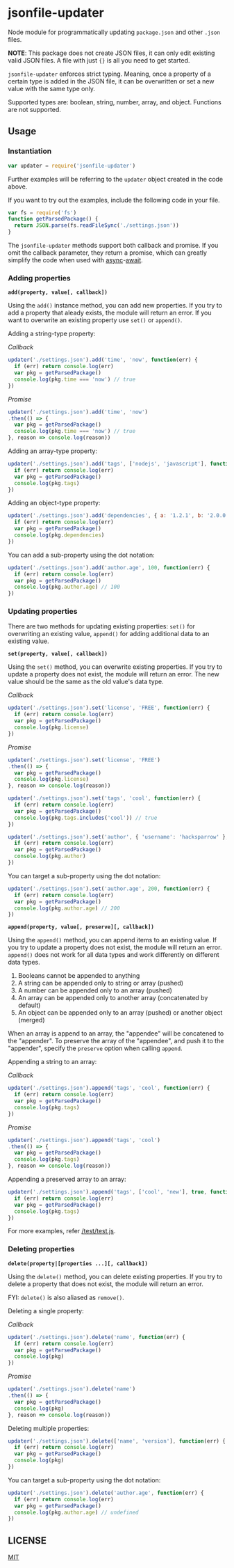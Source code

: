 # jsonfile-updater

Node module for programmatically updating `package.json` and other `.json` files.

**NOTE**: This package does not create JSON files, it can only edit existing valid JSON files. A file with just `{}`
is all you need to get started.

`jsonfile-updater` enforces strict typing. Meaning, once a property of a certain type is added in the JSON file, it can be
overwritten or set a new value with the same type only.

Supported types are: boolean, string, number, array, and object. Functions are not supported.

## Usage

### Instantiation

```js
var updater = require('jsonfile-updater')
```

Further examples will be referring to the `updater` object created in the code above.

If you want to try out the examples, include the following code in your file.

```js
var fs = require('fs')
function getParsedPackage() {
  return JSON.parse(fs.readFileSync('./settings.json'))
}
```

The `jsonfile-updater` methods support both callback and promise. If you omit the callback parameter,
they return a promise, which can greatly simplify the code when used with [async](https://developer.mozilla.org/en-US/docs/Web/JavaScript/Reference/Statements/async_function)-[await](https://developer.mozilla.org/en-US/docs/Web/JavaScript/Reference/Operators/await).

### Adding properties

**`add(property, value[, callback])`**

Using the `add()` instance method, you can add new properties. If you try to add a property that aleady exists, the module
will return an error. If you want to overwrite an existing property use `set()` or `append()`.

Adding a string-type property:

_Callback_

```js
updater('./settings.json').add('time', 'now', function(err) {
  if (err) return console.log(err)
  var pkg = getParsedPackage()
  console.log(pkg.time === 'now') // true
})
```

_Promise_

```js
updater('./settings.json').add('time', 'now')
.then(() => {
  var pkg = getParsedPackage()
  console.log(pkg.time === 'now') // true
}, reason => console.log(reason))
```

Adding an array-type property:

```js
updater('./settings.json').add('tags', ['nodejs', 'javascript'], function(err) {
  if (err) return console.log(err)
  var pkg = getParsedPackage()
  console.log(pkg.tags)
})
```

Adding an object-type property:

```js
updater('./settings.json').add('dependencies', { a: '1.2.1', b: '2.0.0'}, function(err) {
  if (err) return console.log(err)
  var pkg = getParsedPackage()
  console.log(pkg.dependencies)
})
```

You can add a sub-property using the dot notation:

```js
updater('./settings.json').add('author.age', 100, function(err) {
  if (err) return console.log(err)
  var pkg = getParsedPackage()
  console.log(pkg.author.age) // 100
})
```

### Updating properties

There are two methods for updating existing properties: `set()` for overwriting an existing value, `append()` for
adding additional data to an existing value.

**`set(property, value[, callback])`**

Using the `set()` method, you can overwrite existing properties. If you try to update a property does not exist,
the module will return an error. The new value should be the same as the old value's data type.

_Callback_

```js
updater('./settings.json').set('license', 'FREE', function(err) {
  if (err) return console.log(err)
  var pkg = getParsedPackage()
  console.log(pkg.license)
})
```

_Promise_

```js
updater('./settings.json').set('license', 'FREE')
.then(() => {
  var pkg = getParsedPackage()
  console.log(pkg.license)
}, reason => console.log(reason))
```

```js
updater('./settings.json').set('tags', 'cool', function(err) {
  if (err) return console.log(err)
  var pkg = getParsedPackage()
  console.log(pkg.tags.includes('cool')) // true
})
```

```js
updater('./settings.json').set('author', { 'username': 'hacksparrow' }, function(err) {
  if (err) return console.log(err)
  var pkg = getParsedPackage()
  console.log(pkg.author)
})
```

You can target a sub-property using the dot notation:

```js
updater('./settings.json').set('author.age', 200, function(err) {
  if (err) return console.log(err)
  var pkg = getParsedPackage()
  console.log(pkg.author.age) // 200
})
```

**`append(property, value[, preserve][, callback])`**

Using the `append()` method, you can append items to an existing value. If you try to update a property does not exist,
the module will return an error. `append()` does not work for all data types and work differently on different data types.

1. Booleans cannot be appended to anything
2. A string can be appended only to string or array (pushed)
3. A number can be appended only to an array (pushed)
4. An array can be appended only to another array (concatenated by default)
5. An object can be appended only to an array (pushed) or another object (merged)

When an array is append to an array, the "appendee" will be concatened to the "appender". To preserve the array of the
"appendee", and push it to the "appender", specify the `preserve` option when calling `append`.

Appending a string to an array:

_Callback_
```js
updater('./settings.json').append('tags', 'cool', function(err) {
  if (err) return console.log(err)
  var pkg = getParsedPackage()
  console.log(pkg.tags)
})
```

_Promise_
```js
updater('./settings.json').append('tags', 'cool')
.then(() => {
  var pkg = getParsedPackage()
  console.log(pkg.tags)
}, reason => console.log(reason))
```

Appending a preserved array to an array:

```js
updater('./settings.json').append('tags', ['cool', 'new'], true, function(err) {
  if (err) return console.log(err)
  var pkg = getParsedPackage()
  console.log(pkg.tags)
})
```

For more examples, refer [/test/test.js](/test/test.js).

### Deleting properties

**`delete(property|[properties ...][, callback])`**

Using the `delete()` method, you can delete existing properties. If you try to delete a property that does not exist,
the module will return an error.

FYI: `delete()` is also aliased as `remove()`.

Deleting a single property:

_Callback_
```js
updater('./settings.json').delete('name', function(err) {
  if (err) return console.log(err)
  var pkg = getParsedPackage()
  console.log(pkg)
})
```

_Promise_
```js
updater('./settings.json').delete('name')
.then(() => {
  var pkg = getParsedPackage()
  console.log(pkg)
}, reason => console.log(reason))
```

Deleting multiple properties:

```js
updater('./settings.json').delete(['name', 'version'], function(err) {
  if (err) return console.log(err)
  var pkg = getParsedPackage()
  console.log(pkg)
})
```

You can target a sub-property using the dot notation:

```js
updater('./settings.json').delete('author.age', function(err) {
  if (err) return console.log(err)
  var pkg = getParsedPackage()
  console.log(pkg.author.age) // undefined
})
```

## LICENSE

[MIT](LICENSE)

